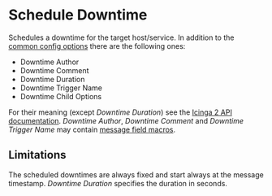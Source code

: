 # Schedule Downtime

Schedules a downtime for the target host/service. In addition to the
[common config options](07-common-config-options.md) there are the following
ones:

* Downtime Author
* Downtime Comment
* Downtime Duration
* Downtime Trigger Name
* Downtime Child Options

For their meaning (except *Downtime Duration*) see the
[Icinga 2 API documentation](https://www.icinga.com/docs/icinga2/latest/doc/12-icinga2-api/#schedule-downtime).
*Downtime Author*, *Downtime Comment* and *Downtime Trigger Name* may contain
[message field macros](../03-field-macros.md).

## Limitations

The scheduled downtimes are always fixed and start always at the message
timestamp. *Downtime Duration* specifies the duration in seconds.
